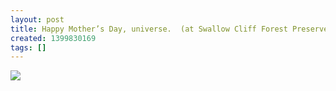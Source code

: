 ```yaml
---
layout: post
title: Happy Mother’s Day, universe.  (at Swallow Cliff Forest Preserves)
created: 1399830169
tags: []
---
```

![](http://37.media.tumblr.com/8b7cacf2c859013694b47a86dbcb8bad/tumblr_n5f7vdzdoB1rsr8w3o1_500.jpg)


